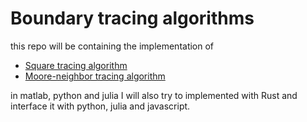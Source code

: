 ﻿# Boundary tracing algorithms
 
 this repo will be containing the implementation of 
 - [Square tracing algorithm](http://www.imageprocessingplace.com/downloads_V3/root_downloads/tutorials/contour_tracing_Abeer_George_Ghuneim/square.html)
 - [Moore-neighbor tracing algorithm](http://www.imageprocessingplace.com/downloads_V3/root_downloads/tutorials/contour_tracing_Abeer_George_Ghuneim/moore.html)

in matlab, python and julia
I will also try to implemented with Rust and interface it with python, julia and javascript.
